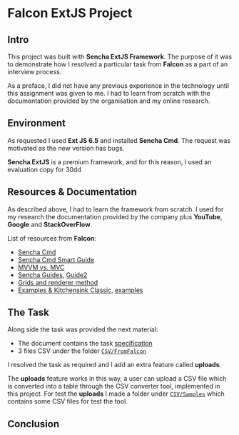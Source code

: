 # Falcon ExtJS Project

## Intro

This project was built with **Sencha ExtJS Framework**. The purpose of it was to demonstrate how I resolved a particular task from **Falcon** as a part of an interview process. 

As a preface, I did not have any previous experience in the technology until this assignment was given to me. I had to learn from scratch with the documentation provided by the organisation and my online research.

## Environment

As requested I used **Ext JS 6.5** and installed **Sencha Cmd**. The request was motivated as the new version has bugs.

**Sencha ExtJS** is a premium framework, and for this reason, I used an evaluation copy for 30dd

## Resources & Documentation

As described above, I had to learn the framework from scratch. I used for my research the documentation provided by the company plus **YouTube**, **Google** and **StackOverFlow**. 

List of resources from **Falcon**:

- [Sencha Cmd](https://www.sencha.com/products/extjs/cmd-download/)
- [Sencha Cmd Smart Guide](http://docs.sencha.com/extjs/6.0.2/guides/getting_started/getting_started.html)
- [MVVM vs. MVC](https://www.sencha.com/blog/ext-js-5-mvc-mvvm-and-more/)
- [Sencha Guides](http://docs.sencha.com/extjs/6.0.2/guides/core_concepts/classes.html), [Guide2](http://docs.sencha.com/extjs/6.0.2/guides/application_architecture/application_architecture.html)
- [Grids and renderer method](http://docs.sencha.com/extjs/6.0.2/classic/Ext.grid.Panel.html)
- [Examples & Kitchensink Classic](http://examples.sencha.com/extjs/6.2.0/examples/), [examples](http://examples.sencha.com/extjs/6.2.0/examples/kitchensink/) 

## The Task

Along side the task was provided the next material:

- The document contains the task [specification](https://github.com/Jakub41/Falcon-Extjs/tree/master/Doc/Nordantech_ExtJS_Challenge.pdf) 
- 3 files CSV under the folder [`CSV/FromFalcon`](https://github.com/Jakub41/Falcon-Extjs/tree/master/CSV/FromFalcon)

I resolved the task as required and I add an extra feature called **uploads**.

The **uploads** feature works in this way, a user can upload a CSV file which is converted into a table through the CSV converter tool, implemented in this project. For test the **uploads** I made a folder under [`CSV/Samples`](https://github.com/Jakub41/Falcon-Extjs/tree/master/CSV/Samples) which contains some CSV files for test the tool. 

## Conclusion




    

